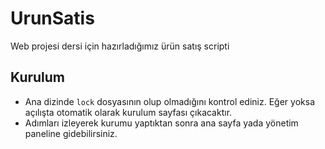 UrunSatis
=======================

Web projesi dersi için hazırladığımız ürün satış scripti

Kurulum
-----------

* Ana dizinde `lock` dosyasının olup olmadığını kontrol ediniz. Eğer yoksa açılışta otomatik olarak kurulum sayfası çıkacaktır.
* Adımları izleyerek kurumu yaptıktan sonra ana sayfa yada yönetim paneline gidebilirsiniz.
